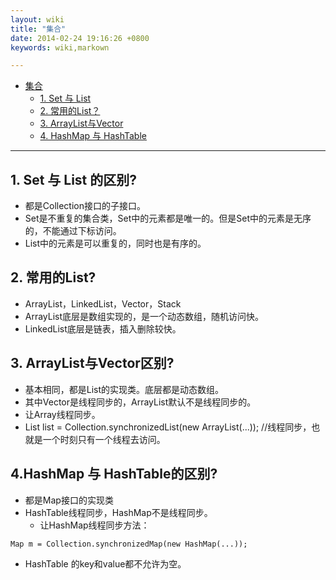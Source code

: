 ```yaml
---
layout: wiki
title: "集合"
date: 2014-02-24 19:16:26 +0800
keywords: wiki,markown

---
```


*   [集合](#toc1)
    *   [1. Set 与 List](#toc_1.1)
    *	[2. 常用的List？](#toc_1.2)
    *	[3. ArrayList与Vector](#toc_1.3)
    *	[4. HashMap 与 HashTable](#TOC_1.4)
* * *

</div>
<div class="neirong">


<h2 id="toc_1.1">1. Set 与 List 的区别?</h2>

*	都是Collection接口的子接口。
*	Set是不重复的集合类，Set中的元素都是唯一的。但是Set中的元素是无序的，不能通过下标访问。
*	List中的元素是可以重复的，同时也是有序的。


<h2 id="toc_1.2">2. 常用的List?</h2>

*	ArrayList，LinkedList，Vector，Stack
*	ArrayList底层是数组实现的，是一个动态数组，随机访问快。
*	LinkedList底层是链表，插入删除较快。

<h2 id="toc_1.3">3. ArrayList与Vector区别?</h2>


*	基本相同，都是List的实现类。底层都是动态数组。
*	其中Vector是线程同步的，ArrayList默认不是线程同步的。
*	让Array线程同步。
*	List list = Collection.synchronizedList(new ArrayList(...));  //线程同步，也就是一个时刻只有一个线程去访问。

<h2 id="toc_1.1">4.HashMap 与 HashTable的区别?</h2>

*	都是Map接口的实现类
*	HashTable线程同步，HashMap不是线程同步。
	*	让HashMap线程同步方法：

```
Map m = Collection.synchronizedMap(new HashMap(...));
```

*	HashTable 的key和value都不允许为空。



